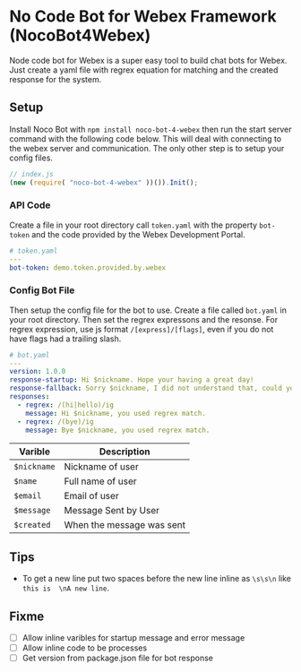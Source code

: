 # No Code Bot for Webex Framework (NocoBot4Webex)
Node code bot for Webex is a super easy tool to build chat bots for Webex. Just create a yaml file with regrex equation for matching and the created response for the system.


## Setup
Install Noco Bot with `npm install noco-bot-4-webex` then run the start server command with the following code below. This will deal with connecting to the webex server and communication. The only other step is to setup your config files.
```js
// index.js
(new (require( "noco-bot-4-webex" ))()).Init();
```

### API Code
Create a file in your root directory call `token.yaml` with the property `bot-token` and the code provided by the Webex Development Portal.

```yaml
# token.yaml
---
bot-token: demo.token.provided.by.webex
```

### Config Bot File
Then setup the config file for the bot to use. Create a file called `bot.yaml` in your root directory. Then set the regrex expressons and the resonse. For regrex expression, use js format `/[express]/[flags]`, even if you do not have flags had a trailing slash.

```yaml
# bot.yaml
---
version: 1.0.0
response-startup: Hi $nickname. Hope your having a great day!
response-fallback: Sorry $nickname, I did not understand that, could you say it again.
responses:
  - regrex: /(hi|hello)/ig
    message: Hi $nickname, you used regrex match.
  - regrex: /(bye)/ig
    message: Bye $nickname, you used regrex match.
```

| Varible | Description |
|---|---|
| `$nickname` | Nickname of user |
| `$name` | Full name of user |
| `$email` | Email of user |
| `$message` | Message Sent by User |
| `$created` | When the message was sent |

## Tips
- To get a new line put two spaces before the new line inline as `\s\s\n` like `this is  \nA new line`.

## Fixme
- [ ] Allow inline varibles for startup message and error message
- [ ] Allow inline code to be processes
- [ ] Get version from package.json file for bot response 